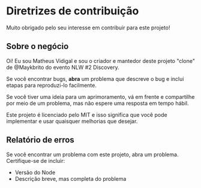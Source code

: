 # Diretrizes de contribuição

Muito obrigado pelo seu interesse em contribuir para este projeto!

## Sobre o negócio

Oi! Eu sou Matheus Vidigal e sou o criador e mantedor deste projeto "clone" de @Maykbrito do evento NLW #2 Discovery.

Se você encontrar bugs, **abra** um problema que descreve o bug e inclui etapas para reproduzi-lo facilmente.

Se você tiver uma ideia para um aprimoramento, vá em frente e compartilhe por meio de um problema, mas não espere uma resposta em tempo hábil.

Este projeto é licenciado pelo MIT e isso significa que você pode implementar e usar quaisquer melhorias que desejar.

## Relatório de erros

Se você encontrar um problema com este projeto, abra um problema. Certifique-se de incluir:

- Versão do Node
- Descrição breve, mas completa do problema